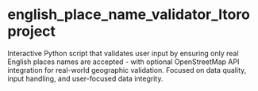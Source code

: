 # english_place_name_validator_Itoroproject
Interactive Python script that validates user input by ensuring only real English places names are accepted - with optional OpenStreetMap API integration for real-world geographic validation. Focused on data quality, input handling, and user-focused data integrity.
